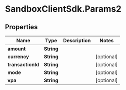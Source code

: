 # SandboxClientSdk.Params2

## Properties
Name | Type | Description | Notes
------------ | ------------- | ------------- | -------------
**amount** | **String** |  | 
**currency** | **String** |  | [optional] 
**transactionId** | **String** |  | [optional] 
**mode** | **String** |  | [optional] 
**vpa** | **String** |  | [optional] 

